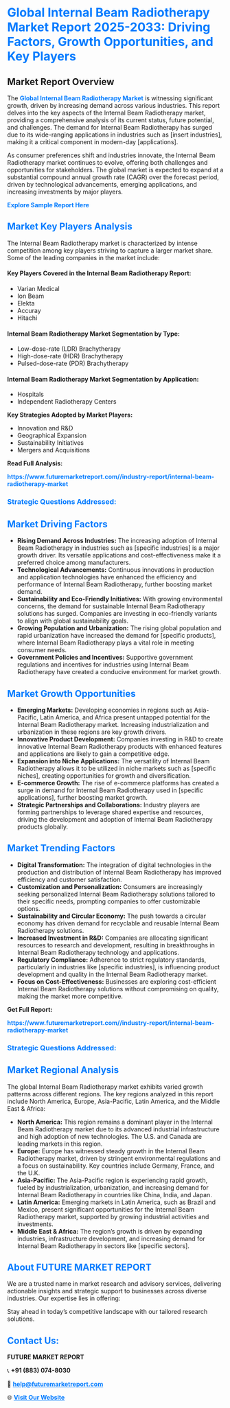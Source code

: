 <h1 style="color: #007BFF;">Global Internal Beam Radiotherapy Market Report 2025-2033: Driving Factors, Growth Opportunities, and Key Players</h1>

<section id="overview">
<h2>Market Report Overview</h2>
<p>The <a href="https://www.futuremarketreport.com//industry-report/internal-beam-radiotherapy-market" style="color: #007BFF; text-decoration: none;"><strong>Global Internal Beam Radiotherapy Market</strong></a> is witnessing significant growth, driven by increasing demand across various industries. This report delves into the key aspects of the Internal Beam Radiotherapy market, providing a comprehensive analysis of its current status, future potential, and challenges. The demand for Internal Beam Radiotherapy has surged due to its wide-ranging applications in industries such as [insert industries], making it a critical component in modern-day [applications].</p>
<p>As consumer preferences shift and industries innovate, the Internal Beam Radiotherapy market continues to evolve, offering both challenges and opportunities for stakeholders. The global market is expected to expand at a substantial compound annual growth rate (CAGR) over the forecast period, driven by technological advancements, emerging applications, and increasing investments by major players.</p>
</section>

<section id="overview">
<p><a href="https://www.futuremarketreport.com//request-sample/reportId=79851" style="color: #007BFF; text-decoration: none;"><strong>Explore Sample Report Here</strong></a></p>
</section>

<section id="key-players">
<h2 style="color: #007BFF;">Market Key Players Analysis</h2>
<p>The Internal Beam Radiotherapy market is characterized by intense competition among key players striving to capture a larger market share. Some of the leading companies in the market include:</p>
<h4>Key Players Covered in the Internal Beam Radiotherapy Report:</h4>
<ul><li>Varian Medical</li><li>Ion Beam</li><li>Elekta</li><li>Accuray</li><li>Hitachi</li></ul>
<h4>Internal Beam Radiotherapy Market Segmentation by Type:</h4>
<ul><li>Low-dose-rate (LDR) Brachytherapy</li><li>High-dose-rate (HDR) Brachytherapy</li><li>Pulsed-dose-rate (PDR) Brachytherapy</li></ul>

<h4>Internal Beam Radiotherapy Market Segmentation by Application:</h4>
<ul><li>Hospitals</li><li>Independent Radiotherapy Centers</li></ul>
<p><strong>Key Strategies Adopted by Market Players:</strong></p>
<ul>
<li>Innovation and R&D</li>
<li>Geographical Expansion</li>
<li>Sustainability Initiatives</li>
<li>Mergers and Acquisitions</li>
</ul>
</section>

<section>
<p><strong>Read Full Analysis: </strong></p><a href="https://www.futuremarketreport.com//industry-report/internal-beam-radiotherapy-market" style="color: #007BFF; text-decoration: none;"><strong>https://www.futuremarketreport.com//industry-report/internal-beam-radiotherapy-market</strong></a>
<h3 style="color: #007BFF;">Strategic Questions Addressed:</h3>
</section>

<section id="driving-factors">
<h2 style="color: #007BFF;">Market Driving Factors</h2>
<ul>
<li><strong>Rising Demand Across Industries:</strong> The increasing adoption of Internal Beam Radiotherapy in industries such as [specific industries] is a major growth driver. Its versatile applications and cost-effectiveness make it a preferred choice among manufacturers.</li>
<li><strong>Technological Advancements:</strong> Continuous innovations in production and application technologies have enhanced the efficiency and performance of Internal Beam Radiotherapy, further boosting market demand.</li>
<li><strong>Sustainability and Eco-Friendly Initiatives:</strong> With growing environmental concerns, the demand for sustainable Internal Beam Radiotherapy solutions has surged. Companies are investing in eco-friendly variants to align with global sustainability goals.</li>
<li><strong>Growing Population and Urbanization:</strong> The rising global population and rapid urbanization have increased the demand for [specific products], where Internal Beam Radiotherapy plays a vital role in meeting consumer needs.</li>
<li><strong>Government Policies and Incentives:</strong> Supportive government regulations and incentives for industries using Internal Beam Radiotherapy have created a conducive environment for market growth.</li>
</ul>
</section>

<section id="growth-opportunities">
<h2 style="color: #007BFF;">Market Growth Opportunities</h2>
<ul>
<li><strong>Emerging Markets:</strong> Developing economies in regions such as Asia-Pacific, Latin America, and Africa present untapped potential for the Internal Beam Radiotherapy market. Increasing industrialization and urbanization in these regions are key growth drivers.</li>
<li><strong>Innovative Product Development:</strong> Companies investing in R&D to create innovative Internal Beam Radiotherapy products with enhanced features and applications are likely to gain a competitive edge.</li>
<li><strong>Expansion into Niche Applications:</strong> The versatility of Internal Beam Radiotherapy allows it to be utilized in niche markets such as [specific niches], creating opportunities for growth and diversification.</li>
<li><strong>E-commerce Growth:</strong> The rise of e-commerce platforms has created a surge in demand for Internal Beam Radiotherapy used in [specific applications], further boosting market growth.</li>
<li><strong>Strategic Partnerships and Collaborations:</strong> Industry players are forming partnerships to leverage shared expertise and resources, driving the development and adoption of Internal Beam Radiotherapy products globally.</li>
</ul>
</section>

<section id="trending-factors">
<h2 style="color: #007BFF;">Market Trending Factors</h2>
<ul>
<li><strong>Digital Transformation:</strong> The integration of digital technologies in the production and distribution of Internal Beam Radiotherapy has improved efficiency and customer satisfaction.</li>
<li><strong>Customization and Personalization:</strong> Consumers are increasingly seeking personalized Internal Beam Radiotherapy solutions tailored to their specific needs, prompting companies to offer customizable options.</li>
<li><strong>Sustainability and Circular Economy:</strong> The push towards a circular economy has driven demand for recyclable and reusable Internal Beam Radiotherapy solutions.</li>
<li><strong>Increased Investment in R&D:</strong> Companies are allocating significant resources to research and development, resulting in breakthroughs in Internal Beam Radiotherapy technology and applications.</li>
<li><strong>Regulatory Compliance:</strong> Adherence to strict regulatory standards, particularly in industries like [specific industries], is influencing product development and quality in the Internal Beam Radiotherapy market.</li>
<li><strong>Focus on Cost-Effectiveness:</strong> Businesses are exploring cost-efficient Internal Beam Radiotherapy solutions without compromising on quality, making the market more competitive.</li>
</ul>
</section>

<section>
<p><strong>Get Full Report: </strong></p><a href="https://www.futuremarketreport.com//industry-report/internal-beam-radiotherapy-market" style="color: #007BFF; text-decoration: none;"><strong>https://www.futuremarketreport.com//industry-report/internal-beam-radiotherapy-market</strong></a>
<h3 style="color: #007BFF;">Strategic Questions Addressed:</h3>
</section>


<section id="regional-analysis">
<h2 style="color: #007BFF;">Market Regional Analysis</h2>
<p>The global Internal Beam Radiotherapy market exhibits varied growth patterns across different regions. The key regions analyzed in this report include North America, Europe, Asia-Pacific, Latin America, and the Middle East & Africa:</p>
<ul>
<li><strong>North America:</strong> This region remains a dominant player in the Internal Beam Radiotherapy market due to its advanced industrial infrastructure and high adoption of new technologies. The U.S. and Canada are leading markets in this region.</li>
<li><strong>Europe:</strong> Europe has witnessed steady growth in the Internal Beam Radiotherapy market, driven by stringent environmental regulations and a focus on sustainability. Key countries include Germany, France, and the U.K.</li>
<li><strong>Asia-Pacific:</strong> The Asia-Pacific region is experiencing rapid growth, fueled by industrialization, urbanization, and increasing demand for Internal Beam Radiotherapy in countries like China, India, and Japan.</li>
<li><strong>Latin America:</strong> Emerging markets in Latin America, such as Brazil and Mexico, present significant opportunities for the Internal Beam Radiotherapy market, supported by growing industrial activities and investments.</li>
<li><strong>Middle East & Africa:</strong> The region’s growth is driven by expanding industries, infrastructure development, and increasing demand for Internal Beam Radiotherapy in sectors like [specific sectors].</li>
</ul>
</section>

<footer>
<h2 style="color: #007BFF;">About FUTURE MARKET REPORT</h2>
<p>We are a trusted name in market research and advisory services, delivering actionable insights and strategic support to businesses across diverse industries. Our expertise lies in offering:</p>

<p>Stay ahead in today’s competitive landscape with our tailored research solutions.</p>

<h2 style="color: #007BFF;">Contact Us:</h2>
<p><strong>FUTURE MARKET REPORT</strong></p>
<p>📞 <strong>+91 (883) 074-8030</strong></p>
<p>📧 <strong><a href="mailto:help@futuremarketreport.com" style="color: #007BFF;">help@futuremarketreport.com</a></strong></p>
<p>🌐 <strong><a href="https://www.futuremarketreport.com/" style="color: #007BFF;">Visit Our Website</a></strong></p>
</footer>